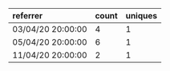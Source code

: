 | referrer          | count | uniques |
| :---------------- | :---- | :------ |
| 03/04/20 20:00:00 | 4     | 1       |
| 05/04/20 20:00:00 | 6     | 1       |
| 11/04/20 20:00:00 | 2     | 1       |